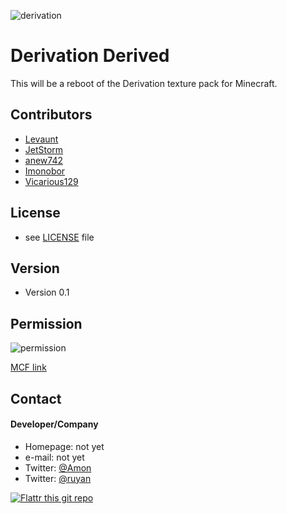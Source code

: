 ![derivation](http://i.imgur.com/mv1yxyT.png "Derivation")

Derivation Derived
======


This will be a reboot of the Derivation texture pack for Minecraft.



## Contributors

* [Levaunt](http://www.minecraftforum.net/members/Levaunt)
* [JetStorm](http://www.minecraftforum.net/members/JetStorm)
* [anew742](http://www.minecraftforum.net/members/anew742)
* [Imonobor](http://www.minecraftforum.net/members/Imonobor)
* [Vicarious129](http://www.minecraftforum.net/members/Vicarious129)



## License 
* see [LICENSE](https://github.com/username/sw-name/blob/master/LICENSE.md) file

## Version 
* Version 0.1


## Permission
![permission](http://i.imgur.com/VDWhvuk.png)

[MCF link](http://www.minecraftforum.net/forums/mapping-and-modding/resource-packs/1229198-32x-1-6-4-derivation-rpg?page=129#c2592)



## Contact
#### Developer/Company
* Homepage: not yet
* e-mail: not yet
* Twitter: [@Amon ](https://twitter.com/EATMEBRAIN "Amon")
* Twitter: [@ruyan](https://twitter.com/MichelWeinand "ruyan")

[![Flattr this git repo](http://api.flattr.com/button/flattr-badge-large.png)](https://flattr.com/submit/auto?user_id=username&url=https://github.com/username/sw-name&title=sw-name&language=&tags=github&category=software) 